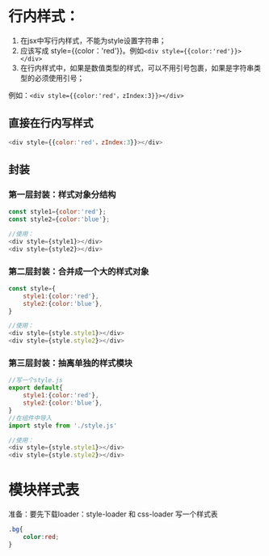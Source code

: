 # 行内样式：
1. 在jsx中写行内样式，不能为style设置字符串；
2. 应该写成 style={{color：'red'}}。例如`<div style={{color:'red'}}></div>`
3. 在行内样式中，如果是数值类型的样式，可以不用引号包裹，如果是字符串类型的必须使用引号；

例如：`<div style={{color:'red'，zIndex:3}}></div>`

## 直接在行内写样式

```js
<div style={{color:'red'，zIndex:3}}></div>
```

## 封装

### 第一层封装：样式对象分结构
```js
const style1={color:'red'};
const style2={color:'blue'};

//使用：
<div style={style1}></div>
<div style={style2}></div>

```

### 第二层封装：合并成一个大的样式对象
```js
const style={
    style1:{color:'red'},
    style2:{color:'blue'},
}

//使用：
<div style={style.style1}></div>
<div style={style.style2}></div>

```

### 第三层封装：抽离单独的样式模块
```js
//写一个style.js
export default{
    style1:{color:'red'},
    style2:{color:'blue'},
}
//在组件中导入
import style from './style.js'

//使用：
<div style={style.style1}></div>
<div style={style.style2}></div>
```

# 模块样式表
准备：要先下载loader：style-loader 和 css-loader
写一个样式表
```css
.bg{
    color:red;
}
```